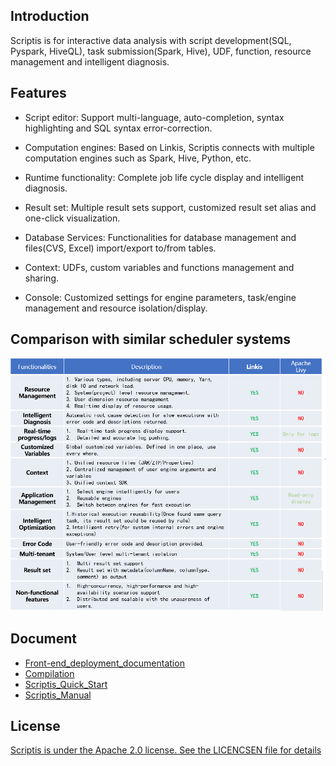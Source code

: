 ## Introduction

Scriptis is for interactive data analysis with script development(SQL, Pyspark, HiveQL), task submission(Spark, Hive), UDF, function, resource management and intelligent diagnosis.

## Features

* Script editor: Support multi-language, auto-completion, syntax highlighting and SQL syntax error-correction.

* Computation engines: Based on Linkis, Scriptis connects with multiple computation engines such as Spark, Hive, Python, etc.

* Runtime functionality: Complete job life cycle display and intelligent diagnosis.

* Result set: Multiple result sets support, customized result set alias and one-click visualization.

* Database Services: Functionalities for database management and files(CVS, Excel) import/export to/from tables.

* Context: UDFs, custom variables and functions management and sharing.

* Console: Customized settings for engine parameters, task/engine management and resource isolation/display.


## Comparison with similar scheduler systems
![Comparison](/docs/en_US/images/readme/Comparison.png)

## Document
* [Front-end_deployment_documentation](ch1/Front-end_deployment_documentation.md)
* [Compilation](ch2/Compilation.md)
* [Scriptis_Quick_Start](ch3/Scriptis_Quick_Start.md)
* [Scriptis_Manual](ch4/Scriptis_Manual.md)


## License

[Scriptis is under the Apache 2.0 license. See the LICENCSEN file for details]((http://www.apache.org/licenses/LICENSE-2.0))